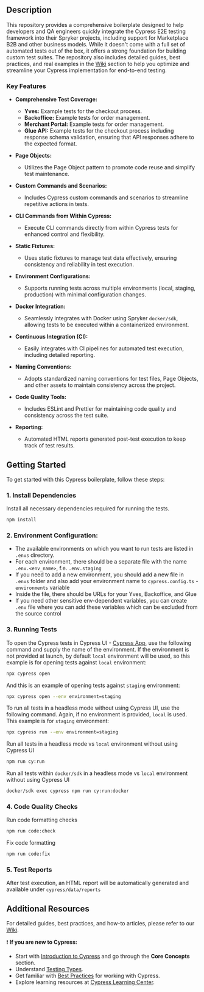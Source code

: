 ## Description

This repository provides a comprehensive boilerplate designed to help developers and QA engineers quickly integrate the Cypress E2E testing framework into their Spryker projects, including support for Marketplace B2B and other business models. While it doesn't come with a full set of automated tests out of the box, it offers a strong foundation for building custom test suites. The repository also includes detailed guides, best practices, and real examples in the [Wiki](https://github.com/spryker-projects/cypress-boilerplate/wiki) section to help you optimize and streamline your Cypress implementation for end-to-end testing.

### Key Features

- **Comprehensive Test Coverage:**

  - **Yves:** Example tests for the checkout process.
  - **Backoffice:** Example tests for order management.
  - **Merchant Portal:** Example tests for order management.
  - **Glue API:** Example tests for the checkout process including response schema validation, ensuring that API responses adhere to the expected format.

- **Page Objects:**

  - Utilizes the Page Object pattern to promote code reuse and simplify test maintenance.

- **Custom Commands and Scenarios:**

  - Includes Cypress custom commands and scenarios to streamline repetitive actions in tests.

- **CLI Commands from Within Cypress:**

  - Execute CLI commands directly from within Cypress tests for enhanced control and flexibility.

- **Static Fixtures:**

  - Uses static fixtures to manage test data effectively, ensuring consistency and reliability in test execution.

- **Environment Configurations:**

  - Supports running tests across multiple environments (local, staging, production) with minimal configuration changes.

- **Docker Integration:**

  - Seamlessly integrates with Docker using Spryker `docker/sdk`, allowing tests to be executed within a containerized environment.

- **Continuous Integration (CI):**

  - Easily integrates with CI pipelines for automated test execution, including detailed reporting.

- **Naming Conventions:**

  - Adopts standardized naming conventions for test files, Page Objects, and other assets to maintain consistency across the project.

- **Code Quality Tools:**

  - Includes ESLint and Prettier for maintaining code quality and consistency across the test suite.

- **Reporting:**
  - Automated HTML reports generated post-test execution to keep track of test results.

## Getting Started

To get started with this Cypress boilerplate, follow these steps:

### 1. Install Dependencies

Install all necessary dependencies required for running the tests.

```bash
npm install
```

### 2. Environment Configuration:

- The available environments on which you want to run tests are listed in `.envs` directory.
- For each environment, there should be a separate file with the name `.env.<env_name>`, f.e. `.env.staging`
- If you need to add a new environment, you should add a new file in `.envs` folder and also add your environment name to `cypress.config.ts` - `environments` variable
- Inside the file, there should be URLs for your Yves, Backoffice, and Glue
- If you need other sensitive env-dependent variables, you can create `.env` file where you can add these variables which can be excluded from the source control

### 3. Running Tests

To open the Cypress tests in Cypress UI - [Cypress App](https://docs.cypress.io/guides/core-concepts/cypress-app), use the following command and supply the name of the environment.
If the environment is not provided at launch, by default `local` environment will be used, so this example is for opening tests against `local` environment:

```bash
npx cypress open
```

And this is an example of opening tests against `staging` environment:

```bash
npx cypress open --env environment=staging
```

To run all tests in a headless mode without using Cypress UI, use the following command. Again, if no environment is provided, `local` is used.
This example is for `staging` environment:

```bash
npx cypress run --env environment=staging
```

Run all tests in a headless mode vs `local` environment without using Cypress UI

```bash
npm run cy:run
```

Run all tests within `docker/sdk` in a headless mode vs `local` environment without using Cypress UI

```bash
docker/sdk exec cypress npm run cy:run:docker
```

### 4. Code Quality Checks

Run code formatting checks

```bash
npm run code:check
```

Fix code formatting

```bash
npm run code:fix
```

### 5. Test Reports

After test execution, an HTML report will be automatically generated and available under `cypress/data/reports`

## Additional Resources

For detailed guides, best practices, and how-to articles, please refer to our [Wiki](https://github.com/spryker-projects/cypress-boilerplate/wiki).

❗ **If you are new to Cypress:**

- Start with [Introduction to Cypress](https://docs.cypress.io/guides/core-concepts/introduction-to-cypress) and go through the **Core Concepts** section.
- Understand [Testing Types](https://docs.cypress.io/guides/core-concepts/testing-types).
- Get familiar with [Best Practices](https://docs.cypress.io/guides/references/best-practices) for working with Cypress.
- Explore learning resources at [Cypress Learning Center](https://learn.cypress.io/).
